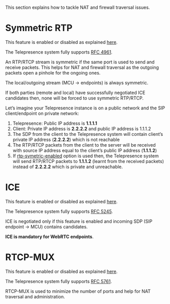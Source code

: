 This section explains how to tackle NAT and firewall traversal issues.



# Symmetric RTP #
This feature is enabled or disabled as explained [here](Configuration_NAT_Firewall_traversal.md).

The Telepresence system fully supports [RFC 4961](http://tools.ietf.org/html/rfc4961).

An RTP/RTCP stream is symmetric if the same port is used to send and receive packets. This helps for NAT and firewall traversal as the outgoing packets open a pinhole for the ongoing ones.

The local/outgoing stream (MCU → endpoints) is always symmetric.

If both parties (remote and local) have successfully negotiated ICE candidates then, none will be forced to use symmetric RTP/RTCP.

Let’s imagine your Telepresence instance is on a public network and the SIP client/endpoint on private network:
  1. Telepresence: Public IP address is **1.1.1.1**
  1. Client: Private IP address is **2.2.2.2** and public IP address is 1.1.1.2
  1. The SDP from the client to the Telepresence system will contain client’s private IP address (**2.2.2.2**) which is not reachable
  1. The RTP/RTCP packets from the client to the server will be received with source IP address equal to the client’s public IP address (**1.1.1.2**)
  1. If [rtp-symetric-enabled](Configuration_NAT_Firewall_traversal.md) option is used then, the Telepresence system will send RTP/RTCP packets to **1.1.1.2** (learnt from the received packets) instead of **2.2.2.2** which is private and unreachable.

# ICE #
This feature is enabled or disabled as explained [here](Configuration_NAT_Firewall_traversal.md).

The Telepresence system fully supports [RFC 5245](http://tools.ietf.org/html/rfc5245).

ICE is negotiated only if this feature is enabled and incoming SDP (SIP endpoint → MCU) contains candidates.

**ICE is mandatory for WebRTC endpoints**.

# RTCP-MUX #
This feature is enabled or disabled as explained [here](Configuration_NAT_Firewall_traversal.md).

The Telepresence system fully supports [RFC 5761](http://tools.ietf.org/html/rfc5761).

RTCP-MUX is used to minimize the number of ports and help for NAT traversal and administration.